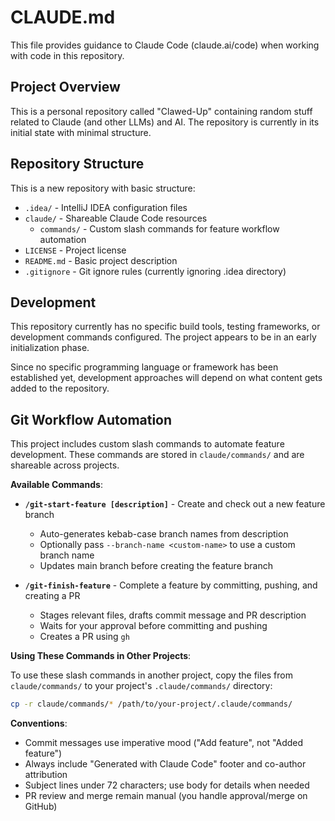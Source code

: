 # CLAUDE.md

This file provides guidance to Claude Code (claude.ai/code) when working with code in this repository.

## Project Overview

This is a personal repository called "Clawed-Up" containing random stuff related to Claude (and other LLMs) and AI. The
repository is currently in its initial state with minimal structure.

## Repository Structure

This is a new repository with basic structure:

- `.idea/` - IntelliJ IDEA configuration files
- `claude/` - Shareable Claude Code resources
  - `commands/` - Custom slash commands for feature workflow automation
- `LICENSE` - Project license
- `README.md` - Basic project description
- `.gitignore` - Git ignore rules (currently ignoring .idea directory)

## Development

This repository currently has no specific build tools, testing frameworks, or development commands configured. The
project appears to be in an early initialization phase.

Since no specific programming language or framework has been established yet, development approaches will depend on what
content gets added to the repository.

## Git Workflow Automation

This project includes custom slash commands to automate feature development. These commands are stored in `claude/commands/` and are shareable across projects.

**Available Commands**:

- **`/git-start-feature [description]`** - Create and check out a new feature branch
  - Auto-generates kebab-case branch names from description
  - Optionally pass `--branch-name <custom-name>` to use a custom branch name
  - Updates main branch before creating the feature branch

- **`/git-finish-feature`** - Complete a feature by committing, pushing, and creating a PR
  - Stages relevant files, drafts commit message and PR description
  - Waits for your approval before committing and pushing
  - Creates a PR using `gh`

**Using These Commands in Other Projects**:

To use these slash commands in another project, copy the files from `claude/commands/` to your project's `.claude/commands/` directory:

```bash
cp -r claude/commands/* /path/to/your-project/.claude/commands/
```

**Conventions**:
- Commit messages use imperative mood ("Add feature", not "Added feature")
- Always include "Generated with Claude Code" footer and co-author attribution
- Subject lines under 72 characters; use body for details when needed
- PR review and merge remain manual (you handle approval/merge on GitHub)

